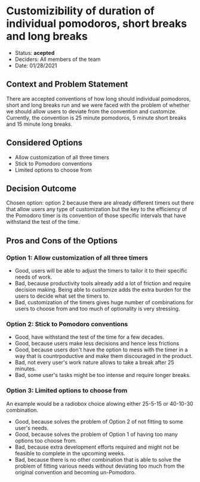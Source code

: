 # Customizibility of duration of individual pomodoros, short breaks and long breaks

* Status: __acepted__
* Deciders: All members of the team
* Date: 01/28/2021

## Context and Problem Statement

There are accepted conventions of how long should individual pomodoros, short and long breaks run and we were faced with the problem of whether we should allow users to deviate from the convention and customize. Currently, the convention is 25 minute pomodoros, 5 minute short breaks and 15 minute long breaks.

## Considered Options

* Allow customization of all three timers
* Stick to Pomodoro conventions
* Limited options to choose from

## Decision Outcome

Chosen option: option 2 because there are already different timers out there that allow users any type of customization but the key to the efficiency of the Pomodoro timer is its convention of those specific intervals that have withstand the test of the time.

## Pros and Cons of the Options 

### Option 1: Allow customization of all three timers

* Good, users will be able to adjust the timers to tailor it to their specific needs of work.
* Bad, because productivity tools already add a lot of friction and require decision making. Being able to customize adds the extra burden for the users to decide what set the timers to.
* Bad, customization of the timers gives huge number of combinations for users to choose from and too much of optionality is very stressing.

### Option 2: Stick to Pomodoro conventions

* Good, have withstand the test of the time for a few decades.
* Good, because users make less decisions and hence less frictions
* Good, because users don't have the option to mess with the timer in a way that is countrpoductive and make them discouraged in the product.
* Bad, not every user's work nature allows to take a break after 25 minutes.
* Bad, some user's tasks might be too intense and require longer breaks.

### Option 3: Limited options to choose from

An example would be a radiobox choice alowing either 25-5-15 or 40-10-30 combination.

* Good, because solves the problem of Option 2 of not fitting to some user's needs.
* Good, because solves the problem of Option 1 of having too many options too choose from.
* Bad, because extra development efforts required and might not be feasible to complete in the upcoming weeks.
* Bad, because there is no other combination that is able to solve the problem of fitting various needs without deviating too much from the original convention and becoming un-Pomodoro.

